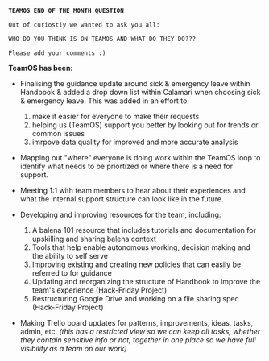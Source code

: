 **`TEAMOS END OF THE MONTH QUESTION`**

`Out of curiostiy we wanted to ask you all:`

`WHO DO YOU THINK IS ON TEAMOS AND WHAT DO THEY DO???`

`Please add your comments :)`

**TeamOS has been:**

* Finalising the guidance update around sick & emergency leave within Handbook & added a drop down list within Calamari when choosing sick & emergency leave. This was added in an effort to:
  1. make it easier for everyone to make their requests
  2. helping us (TeamOS) support you better by looking out for trends or common issues
  3. imrpove data quality for improved and more accurate analysis


* Mapping out "where" everyone is doing work within the TeamOS loop to identify what needs to be priortized or where there is a need for support. 
* Meeting 1:1 with team members to hear about their experiences and what the internal support structure can look like in the future.
* Developing and improving resources for the team, including:
     1. A balena 101 resource that includes tutorials and documentation for upskilling and sharing balena context
     2. Tools that help enable autonomous working, decision making and the ability to self serve
     3. Improving existing and creating new policies that can easily be referred to for guidance
     4. Updating and reorganizing the structure of Handbook to improve the team's experience (Hack-Friday Project)
     5. Restructuring Google Drive and working on a file sharing spec (Hack-Friday Project)
* Making Trello board updates for patterns, improvements, ideas, tasks, admin, etc. _(this has a restricted view so we can keep all tasks, whether they contain sensitive info or not, together in one place so we have full visibility as a team on our work)_
